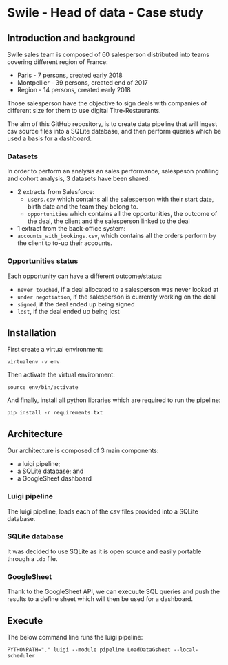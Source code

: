 # Swile - Head of data - Case study

## Introduction and background

Swile sales team is composed of 60 salesperson distributed into teams covering different region of France:
* Paris - 7 persons, created early 2018
* Montpellier - 39 persons, created end of 2017
* Region - 14 persons, created early 2018

Those salesperson have the objective to sign deals with companies of different size for them to use digital Titre-Restaurants.

The aim of this GitHub repository, is to create data pipeline that will ingest csv source files into a SQLite database, and then perform queries which be used a basis for a dashboard.

### Datasets

In order to perform an analysis an sales performance, salespeson profiling and cohort analysis, 3 datasets have been shared:

* 2 extracts from Salesforce:
  * `users.csv` which contains all the salesperson with their start date, birth date and the team they belong to.
  * `opportunities` which contains all the opportunities, the outcome of the deal, the client and the salesperson linked to the deal
 * 1 extract from the back-office system:
  * `accounts_with_bookings.csv`, which contains all the orders perform by the client to to-up their accounts.
  
### Opportunities status

Each opportunity can have a different outcome/status:
* `never touched`, if a deal allocated to a salesperson was never looked at
* `under negotiation`, if the salesperson is currently working on the deal
* `signed`, if the deal ended up being signed
* `lost`, if the deal ended up being lost

## Installation

First create a virtual environment:
```shell
virtualenv -v env
```

Then activate the virtual environment:
```
source env/bin/activate
```

And finally, install all python libraries which are required to run the pipeline:
```
pip install -r requirements.txt
```

## Architecture

Our architecture is composed of 3 main components:
* a luigi pipeline;
* a SQLite database; and
* a GoogleSheet dashboard

### Luigi pipeline

The luigi pipeline, loads each of the csv files provided into a SQLite database.

### SQLite database

It was decided to use SQLite as it is open source and easily portable through a `.db` file.

### GoogleSheet

Thank to the GoogleSheet API, we can execuute SQL queries and push the results to a define sheet which will then be used for a dashboard.

## Execute

The below command line runs the luigi pipeline:
```shell
PYTHONPATH="." luigi --module pipeline LoadDataGsheet --local-scheduler
```
